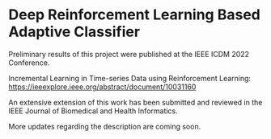 # Deep Reinforcement Learning Based Adaptive Classifier

Preliminary results of this project were published at the IEEE ICDM 2022 Conference.

Incremental Learning in Time-series Data using Reinforcement Learning: https://ieeexplore.ieee.org/abstract/document/10031160

An extensive extension of this work has been submitted and reviewed in the IEEE Journal of Biomedical and Health Informatics.

More updates regarding the description are coming soon.
